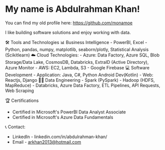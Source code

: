 # My name is Abdulrahman Khan!
You can find my old profile here: https://github.com/monamoe

I like building software solutions and enjoy working with data.

🛠️ Tools and Technologies
  📊 Business Intelligence
    - PowerBI, Excel
    - Python, pandas, numpy, matplotlib, seaborn/plotly, Statistical Analysis (Scikitlearn)
  ☁️ Cloud Technologies: 
    - Azure: Data Factory, Azure SQL, Blob Storage/Data Lake, CosmosDB, Databricks, ExtraID (Active Directory), Azure Monitor
    - AWS: EC2, Lambda, S3
    - Google Firebase
  💻 Software Development
    - Application: Java, C#, Python Android Dev(Kotlin)
    - Web: Reactjs, Django
  👨‍💻 Data Engineering
    - Spark (PySpark)
    - Hadoop (HDFS, MapReduce)
    - Databricks, Azure Data Factory, ETL Pipelines, API Requests, Web Scraping
  
🏆 Certifications
  - Certified in Microsoft's PowerBI Data Analyst Associate
  - Certified in Microsoft's Azure Data Fundamentals

📞 Contact:
  - LinkedIn - linkedin.com/in/abdulrahman-khan/
  - Email - arkhan2013@hotmail.com
